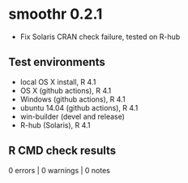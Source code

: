 # smoothr 0.2.1

- Fix Solaris CRAN check failure, tested on R-hub

## Test environments

- local OS X install, R 4.1
- OS X (github actions), R 4.1
- Windows (github actions), R 4.1
- ubuntu 14.04 (github actions), R 4.1
- win-builder (devel and release)
- R-hub (Solaris), R 4.1

## R CMD check results

0 errors | 0 warnings | 0 notes
